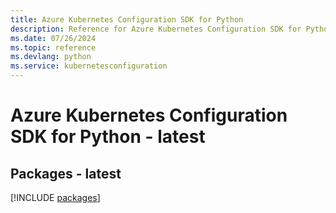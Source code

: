 ```yaml
---
title: Azure Kubernetes Configuration SDK for Python
description: Reference for Azure Kubernetes Configuration SDK for Python
ms.date: 07/26/2024
ms.topic: reference
ms.devlang: python
ms.service: kubernetesconfiguration
---
```

# Azure Kubernetes Configuration SDK for Python - latest
## Packages - latest
[!INCLUDE [packages](kubernetes-configuration-index.md)]